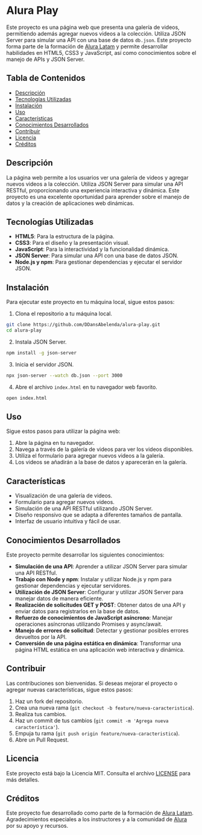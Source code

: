 # Alura Play

Este proyecto es una página web que presenta una galería de videos, permitiendo además agregar nuevos videos a la colección. Utiliza JSON Server para simular una API con una base de datos `db.json`. Este proyecto forma parte de la formación de [Alura Latam](http://www.aluracursos.com/) y permite desarrollar habilidades en HTML5, CSS3 y JavaScript, así como conocimientos sobre el manejo de APIs y JSON Server.

## Tabla de Contenidos

- [Descripción](#descripción)
- [Tecnologías Utilizadas](#tecnologías-utilizadas)
- [Instalación](#instalación)
- [Uso](#uso)
- [Características](#características)
- [Conocimientos Desarrollados](#conocimientos-desarrollados)
- [Contribuir](#contribuir)
- [Licencia](#licencia)
- [Créditos](#créditos)

## Descripción

La página web permite a los usuarios ver una galería de videos y agregar nuevos videos a la colección. Utiliza JSON Server para simular una API RESTful, proporcionando una experiencia interactiva y dinámica. Este proyecto es una excelente oportunidad para aprender sobre el manejo de datos y la creación de aplicaciones web dinámicas.

## Tecnologías Utilizadas

- **HTML5**: Para la estructura de la página.
- **CSS3**: Para el diseño y la presentación visual.
- **JavaScript**: Para la interactividad y la funcionalidad dinámica.
- **JSON Server**: Para simular una API con una base de datos JSON.
- **Node.js y npm**: Para gestionar dependencias y ejecutar el servidor JSON.

## Instalación

Para ejecutar este proyecto en tu máquina local, sigue estos pasos:

1. Clona el repositorio a tu máquina local.

```bash
git clone https://github.com/DDansAbelenda/alura-play.git
cd alura-play
```

2. Instala JSON Server.

```bash
npm install -g json-server
```

3. Inicia el servidor JSON.

```bash
npx json-server --watch db.json --port 3000
```

4. Abre el archivo `index.html` en tu navegador web favorito.

```bash
open index.html
```

## Uso

Sigue estos pasos para utilizar la página web:

1. Abre la página en tu navegador.
2. Navega a través de la galería de videos para ver los videos disponibles.
3. Utiliza el formulario para agregar nuevos videos a la galería.
4. Los videos se añadirán a la base de datos y aparecerán en la galería.

## Características

- Visualización de una galería de videos.
- Formulario para agregar nuevos videos.
- Simulación de una API RESTful utilizando JSON Server.
- Diseño responsivo que se adapta a diferentes tamaños de pantalla.
- Interfaz de usuario intuitiva y fácil de usar.

## Conocimientos Desarrollados

Este proyecto permite desarrollar los siguientes conocimientos:

- **Simulación de una API**: Aprender a utilizar JSON Server para simular una API RESTful.
- **Trabajo con Node y npm**: Instalar y utilizar Node.js y npm para gestionar dependencias y ejecutar servidores.
- **Utilización de JSON Server**: Configurar y utilizar JSON Server para manejar datos de manera eficiente.
- **Realización de solicitudes GET y POST**: Obtener datos de una API y enviar datos para registrarlos en la base de datos.
- **Refuerzo de conocimientos de JavaScript asíncrono**: Manejar operaciones asíncronas utilizando Promises y async/await.
- **Manejo de errores de solicitud**: Detectar y gestionar posibles errores devueltos por la API.
- **Conversión de una página estática en dinámica**: Transformar una página HTML estática en una aplicación web interactiva y dinámica.

## Contribuir

Las contribuciones son bienvenidas. Si deseas mejorar el proyecto o agregar nuevas características, sigue estos pasos:

1. Haz un fork del repositorio.
2. Crea una nueva rama (`git checkout -b feature/nueva-caracteristica`).
3. Realiza tus cambios.
4. Haz un commit de tus cambios (`git commit -m 'Agrega nueva característica'`).
5. Empuja tu rama (`git push origin feature/nueva-caracteristica`).
6. Abre un Pull Request.

## Licencia

Este proyecto está bajo la Licencia MIT. Consulta el archivo [LICENSE](LICENSE) para más detalles.

## Créditos

Este proyecto fue desarrollado como parte de la formación de [Alura Latam](http://www.aluracursos.com/). Agradecimientos especiales a los instructores y a la comunidad de [Alura](http://www.aluracursos.com/) por su apoyo y recursos.